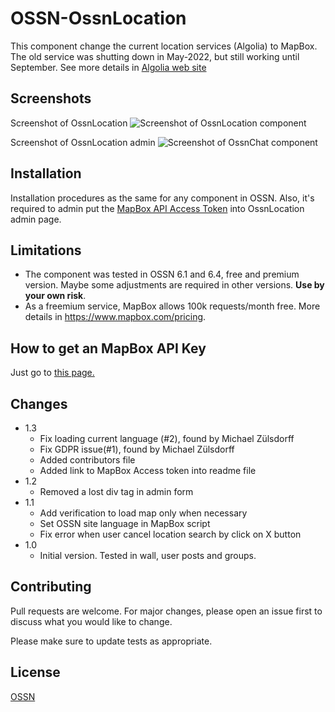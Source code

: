# OSSN-OssnLocation

This component change the current location services (Algolia) to MapBox. The old service was shutting down in May-2022, but still working until September. See more details in [Algolia web site](https://www.algolia.com/blog/product/sunsetting-our-places-feature/)

## Screenshots
Screenshot of OssnLocation
![Screenshot of OssnLocation component](https://www.rafaelamorim.com.br/temp/OssnLocation.png)

Screenshot of OssnLocation admin 
![Screenshot of OssnChat component](https://www.rafaelamorim.com.br/temp/OssnLocation-admin.png)

## Installation

Installation procedures as the same for any component in OSSN. Also, it's required to admin put the [MapBox API Access Token](https://account.mapbox.com/access-tokens/) into OssnLocation admin page. 

## Limitations

* The component was tested in OSSN 6.1 and 6.4, free and premium version. Maybe some adjustments are required in other versions. **Use by your own risk**.
* As a freemium service, MapBox allows 100k requests/month free. More details in https://www.mapbox.com/pricing.

## How to get an MapBox API Key

Just go to [this page.](https://account.mapbox.com/access-tokens)

## Changes

- 1.3
    - Fix loading current language (#2), found by Michael Zülsdorff
    - Fix GDPR issue(#1), found by Michael Zülsdorff
    - Added contributors file
    - Added link to MapBox Access token into readme file
- 1.2
    - Removed a lost div tag in admin form
- 1.1
    - Add verification to load map only when necessary
    - Set OSSN site language in MapBox script 
    - Fix error when user cancel location search by click on X button
- 1.0
    - Initial version. Tested in wall, user posts and groups.

## Contributing
Pull requests are welcome. For major changes, please open an issue first to discuss what you would like to change.

Please make sure to update tests as appropriate.

## License
[OSSN](http://www.opensource-socialnetwork.org/licence)